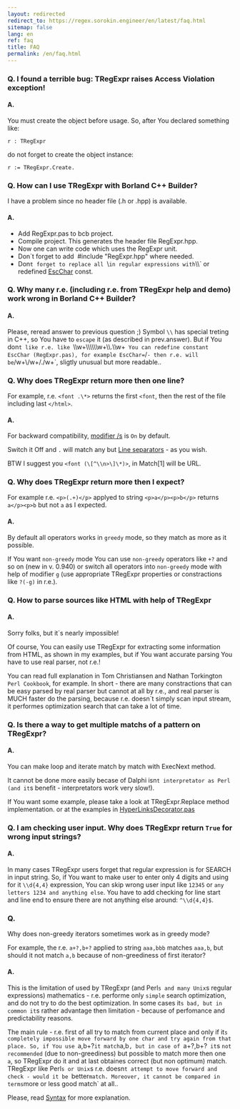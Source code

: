```yaml
---
layout: redirected
redirect_to: https://regex.sorokin.engineer/en/latest/faq.html
sitemap: false
lang: en
ref: faq
title: FAQ
permalink: /en/faq.html
---
```


### Q. I found a terrible bug: TRegExpr raises Access Violation exception!

#### A.
You must create the object before usage. So, after You declared something like:

    r : TRegExpr
    
do not forget to create the object instance: 

    r := TRegExpr.Create. 
    
### Q. How can I use TRegExpr with Borland C++ Builder?

I have a problem since no header file (.h or .hpp) is available.

#### A.
* Add RegExpr.pas to bcb project.
* Compile project. This generates the header file RegExpr.hpp.
* Now one can write code which uses the RegExpr unit.
* Don`t forget to add  \#include "RegExpr.hpp" where needed.
* Don`t forget to replace all `\\` in regular expressions with `\\\\` or
redefined [EscChar](tregexpr_interface.html#escchar) const.

### Q. Why many r.e. (including r.e. from TRegExpr help and demo) work wrong in Borland C++ Builder?

#### A.
Please, reread answer to previous question ;) Symbol `\\` has special
treting in C++, so You have to `escape` it (as described in
prev.answer). But if You don`t like r.e. like
`\\\\w+\\\\\\\\\\\\w+\\\\.\\\\w+` You can redefine constant EscChar
(RegExpr.pas), for example EscChar=`/` - then r.e. will be
`/w+\\/w+/./w+`, sligtly unusual but more readable..

### Q. Why does TRegExpr return more then one line?

For example, r.e. `<font .\*>` returns the first `<font`, then the
rest of the file including last `</html>`.

#### A.
For backward compatibility, [modifier
/s](regexp_syntax.html#modifier_s) is `On` by default.

Switch it Off and `.` will match any but [Line
separators](regexp_syntax.html#syntax_line_separators) - as you wish.

BTW I suggest you `<font (\[^\\n>\]\*)>`, in Match\[1\] will be
URL.

### Q. Why does TRegExpr return more then I expect?

For example r.e. `<p>(.+)</p>` applyed to string
`<p>a</p><p>b</p>` returns
`a</p><p>b` but not `a` as I expected.

#### A.
By default all operators works in `greedy` mode, so they match as more
as it possible.

If You want `non-greedy` mode You can use `non-greedy` operators like
`+?` and so on (new in v. 0.940) or switch all operators into
`non-greedy` mode with help of modifier `g` (use appropriate TRegExpr
properties or constractions like `?(-g)` in r.e.).

### Q. How to parse sources like HTML with help of TRegExpr

#### A.
Sorry folks, but it`s nearly impossible!

Of course, You can easily use TRegExpr for extracting some information
from HTML, as shown in my examples, but if You want accurate parsing You
have to use real parser, not r.e.!

You can read full explanation in Tom Christiansen and Nathan Torkington
`Perl Cookbook`, for example. In short - there are many constractions
that can be easy parsed by real parser but cannot at all by r.e., and
real parser is MUCH faster do the parsing, because r.e. doesn`t simply
scan input stream, it performes optimization search that can take a lot
of time.

### Q. Is there a way to get multiple matchs of a pattern on TRegExpr?

#### A.
You can make loop and iterate match by match with ExecNext method.

It cannot be done more easily becase of Dalphi isn`t interpretator as
Perl (and it`s benefit - interpretators work very slow!).

If You want some example, please take a look at TRegExpr.Replace method
implementation. or at the examples in
[HyperLinksDecorator.pas](#hyperlinksdecorator.html)

### Q. I am checking user input. Why does TRegExpr return `True` for wrong input strings?

#### A.
In many cases TRegExpr users forget that regular expression is for
SEARCH in input string. So, if You want to make user to enter only 4
digits and using for it `\\d{4,4}` expression, You can skip wrong user
input like `12345` or `any letters 1234 and anything else`. You have to
add checking for line start and line end to ensure there are not
anything else around: `^\\d{4,4}$`.

### Q.
Why does non-greedy iterators sometimes work as in greedy mode?

For example, the r.e. `a+?,b+?` applied to string `aaa,bbb` matches
`aaa,b`, but should it not match `a,b` because of non-greediness of
first iterator?

#### A.
This is the limitation of used by TRegExpr (and Perl`s and many Unix`s
regular expressions) mathematics - r.e. performe only `simple` search
optimization, and do not try to do the best optimization. In some cases
it`s bad, but in common it`s rather advantage then limitation - because
of perfomance and predictability reasons.

The main rule - r.e. first of all try to match from current place and
only if it`s completely impossible move forward by one char and try
again from that place. So, if You use `a,b+?` it match `a,b`, but in
case of `a+?,b+?` it`s `not recommended` (due to non-greediness) but
possible to match more then one `a`, so TRegExpr do it and at last
obtaines correct (but non optimum) match. TRegExpr like Perl`s or Unix`s
r.e. doesn`t attempt to move forward and check - would it be `better`
match. Moreover, it cannot be compared in terms `more or less good
match` at all..

Please, read [Syntax](regexp_syntax.html) for more explanation.
